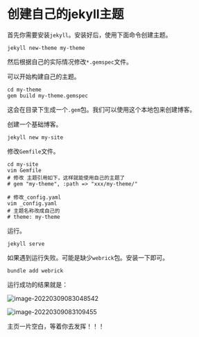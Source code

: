 # 创建自己的jekyll主题

首先你需要安装`jekyll`。安装好后，使用下面命令创建主题。

```shell
jekyll new-theme my-theme
```

然后根据自己的实际情况修改`*.gemspec`文件。

可以开始构建自己的主题。

```shell
cd my-theme
gem build my-theme.gemspec
```

这会在目录下生成一个`.gem`包。我们可以使用这个本地包来创建博客。

创建一个基础博客。

```shell
jekyll new my-site
```

修改`Gemfile`文件。

```shell
cd my-site
vim Gemfile
# 修改 主题引用如下，这样就能使用自己的主题了
# gem "my-theme", :path => "xxx/my-theme/"

# 修改_config.yaml
vim _config.yaml
# 主题名称改成自己的
# theme: my-theme
```

运行。

```shell
jekyll serve
```

如果遇到运行失败。可能是缺少`webrick`包。安装一下即可。

```shell
bundle add webrick
```

运行成功的结果就是：

![image-20220309083048542](https://cdn.jsdelivr.net/gh/AZMDDY/imgs/img/image-20220309083048542.png)

![image-20220309083109455](https://cdn.jsdelivr.net/gh/AZMDDY/imgs/img/image-20220309083109455.png)

主页一片空白，等着你去发挥！！！